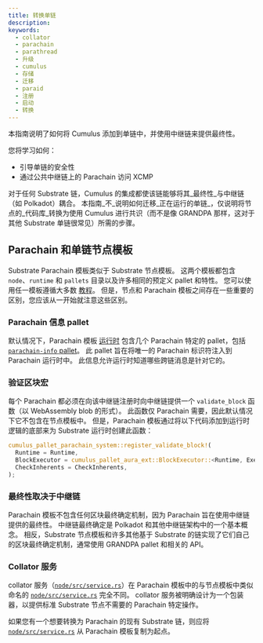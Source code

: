 ```yaml
---
title: 转换单链
description:
keywords:
  - collator
  - parachain
  - parathread
  - 升级
  - cumulus
  - 存储
  - 迁移
  - paraid
  - 注册
  - 启动
  - 转换
---
```


本指南说明了如何将 Cumulus 添加到单链中，并使用中继链来提供最终性。

您将学习如何：

- 引导单链的安全性
- 通过公共中继链上的 Parachain 访问 XCMP

对于任何 Substrate 链，Cumulus 的集成都使该链能够将其_最终性_与中继链（如 Polkadot）耦合。
本指南_不_说明如何迁移_正在运行的单链_，仅说明将节点的_代码库_转换为使用 Cumulus 进行共识（而不是像 GRANDPA 那样，这对于其他 Substrate 单链很常见）所需的步骤。

## Parachain 和单链节点模板

Substrate Parachain 模板类似于 Substrate 节点模板。
这两个模板都包含 `node`、`runtime` 和 `pallets` 目录以及许多相同的预定义 pallet 和特性。
您可以使用任一模板遵循大多数 [教程](/tutorials/)。
但是，节点和 Parachain 模板之间存在一些重要的区别，您应该从一开始就注意这些区别。

### Parachain 信息 pallet

默认情况下，Parachain 模板 [运行时](https://github.com/paritytech/polkadot-sdk-parachain-template/blob/master/runtime/Cargo.toml) 包含几个 Parachain 特定的 pallet，包括 [`parachain-info` pallet](https://paritytech.github.io/polkadot-sdk/master/staging_parachain_info/pallet/index.html)。
此 pallet 旨在将唯一的 Parachain 标识符注入到 Parachain 运行时中。
此信息允许运行时知道哪些跨链消息是针对它的。

### 验证区块宏

每个 Parachain 都必须在向该中继链注册时向中继链提供一个 `validate_block` 函数（以 WebAssembly blob 的形式）。
此函数仅 Parachain 需要，因此默认情况下它不包含在节点模板中。
但是，Parachain 模板通过将以下代码添加到运行时逻辑的底部来为 Substrate 运行时创建此函数：

```rust
cumulus_pallet_parachain_system::register_validate_block!(
  Runtime = Runtime,
  BlockExecutor = cumulus_pallet_aura_ext::BlockExecutor::<Runtime, Executive>,
  CheckInherents = CheckInherents,
);
```

### 最终性取决于中继链

Parachain 模板不包含任何区块最终确定机制，因为 Parachain 旨在使用中继链提供的最终性。
中继链最终确定是 Polkadot 和其他中继链架构中的一个基本概念。
相反，Substrate 节点模板和许多其他基于 Substrate 的链实现了它们自己的区块最终确定机制，通常使用 GRANDPA pallet 和相关的 API。

### Collator 服务

collator 服务（[`node/src/service.rs`](https://github.com/paritytech/polkadot-sdk-parachain-template/blob/master/node/src/service.rs)）在 Parachain 模板中的与节点模板中类似命名的 [`node/src/service.rs`](https://github.com/paritytech/polkadot-sdk-parachain-template/blob/master/node/src/service.rs) 完全不同。
collator 服务被明确设计为一个包装器，以提供标准 Substrate 节点不需要的 Parachain 特定操作。

如果您有一个想要转换为 Parachain 的现有 Substrate 链，则应将 [`node/src/service.rs`](https://github.com/paritytech/polkadot-sdk-parachain-template/blob/master/node/src/service.rs) 从 Parachain 模板复制为起点。
